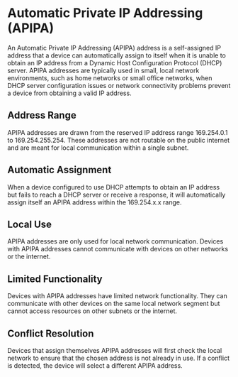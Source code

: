 # Automatic Private IP Addressing (APIPA)
An Automatic Private IP Addressing (APIPA) address is a self-assigned IP address that a device can automatically assign to itself when it is unable to obtain an IP address from a Dynamic Host Configuration Protocol (DHCP) server. APIPA addresses are typically used in small, local network environments, such as home networks or small office networks, when DHCP server configuration issues or network connectivity problems prevent a device from obtaining a valid IP address.

## Address Range
APIPA addresses are drawn from the reserved IP address range 169.254.0.1 to 169.254.255.254. These addresses are not routable on the public internet and are meant for local communication within a single subnet.
## Automatic Assignment
When a device configured to use DHCP attempts to obtain an IP address but fails to reach a DHCP server or receive a response, it will automatically assign itself an APIPA address within the 169.254.x.x range.
## Local Use
APIPA addresses are only used for local network communication. Devices with APIPA addresses cannot communicate with devices on other networks or the internet.
## Limited Functionality
Devices with APIPA addresses have limited network functionality. They can communicate with other devices on the same local network segment but cannot access resources on other subnets or the internet.
## Conflict Resolution
Devices that assign themselves APIPA addresses will first check the local network to ensure that the chosen address is not already in use. If a conflict is detected, the device will select a different APIPA address.
